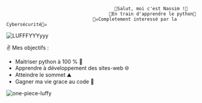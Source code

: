                                             👾Salut, moi c'est Nassim !👾
                                          🐍En train d'apprendre le python🐍
                                    🏴‍☠️Completement interessé par la Cybersécurité🏴‍☠️
                                        

![LUFFFYYYyyy](https://user-images.githubusercontent.com/77907223/130513938-2602119b-ebe8-4aac-873b-71679ab6d37d.gif)

✌️ Mes objectifs :

- Maitriser python à 100 % 💯 
- Apprendre à développement des sites-web 🌐
- Atteindre le sommet ⛰
- Gagner ma vie grace au code 💸



![one-piece-luffy](https://user-images.githubusercontent.com/77907223/130868424-0ec1e9be-1747-440f-b10f-417fbbda9c67.gif)



<!---
uchiw4/uchiw4 is a ✨ special ✨ repository because its `README.md` (this file) appears on your GitHub profile.
You can click the Preview link to take a look at your changes.
--->
